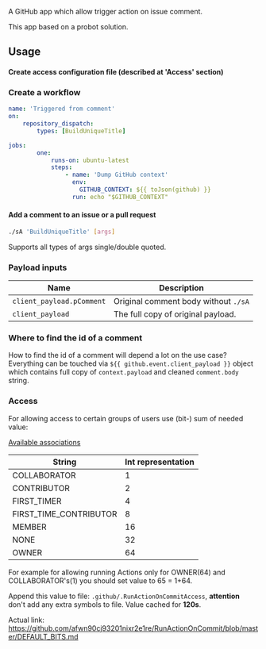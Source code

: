 A GitHub app which allow trigger action on issue comment.

This app based on a probot solution.


## Usage
#### Create access configuration file (described at 'Access' section)


### Create a workflow
```yaml
name: 'Triggered from comment'
on:
    repository_dispatch:
        types: [BuildUniqueTitle]

jobs:
        one:
            runs-on: ubuntu-latest
            steps:
                - name: 'Dump GitHub context'
                  env:
                    GITHUB_CONTEXT: ${{ toJson(github) }}
                  run: echo "$GITHUB_CONTEXT"
 ```
#### Add a comment to an issue or a pull request

```bash
./sA 'BuildUniqueTitle' [args]
```
Supports all types of args single/double quoted.

### Payload inputs

| Name | Description |
| --- | --- |
| `client_payload.pComment` | Original comment body without `./sA` |
| `client_payload` | The full copy of original payload. |

### Where to find the id of a comment

How to find the id of a comment will depend a lot on the use case?
Everything can be touched via `${{ github.event.client_payload }}` object which contains full copy of `context.payload` and cleaned `comment.body` string.

### Access

For allowing access to certain groups of users use (bit-) sum of needed value:

[Available associations](https://developer.github.com/v4/enum/commentauthorassociation/)

| String | Int representation |
| --- | --- |
| COLLABORATOR | 1 |
| CONTRIBUTOR | 2 |
| FIRST_TIMER | 4 |
| FIRST_TIME_CONTRIBUTOR | 8 |
| MEMBER | 16 |
| NONE | 32 |
| OWNER | 64 |

For example for allowing running Actions only for OWNER(64) and COLLABORATOR's(1) you should set value to 65 = 1+64.

Append this value to file: `.github/.RunActionOnCommitAccess`, **attention** don't add any extra symbols to file.
Value cached for __120s__.

Actual link: https://github.com/afwn90cj93201nixr2e1re/RunActionOnCommit/blob/master/DEFAULT_BITS.md